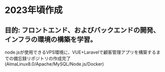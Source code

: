 # 2023年頃作成
## 目的: フロントエンド、およびバックエンドの開発、インフラの環境の構築を学習。
node.jsが使用できるVPS環境に、VUE+Laravelで顧客管理アプリを構築するまでの備忘録リポジトリの作成完了(AlmaLinux8.0/Apache/MySQL/Node.js/Docker)
